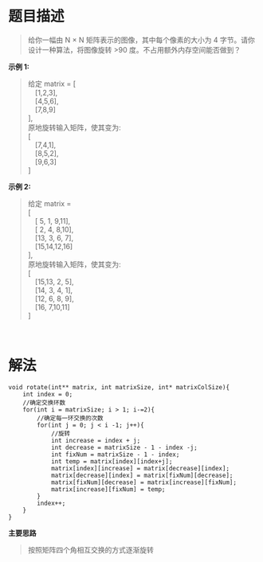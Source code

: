 # **题目描述**
>给你一幅由 N × N 矩阵表示的图像，其中每个像素的大小为 4 字节。请你设计一种算法，将图像旋转 >90 度。不占用额外内存空间能否做到？  

**示例 1:**  
>给定 matrix = 
>[  
>&emsp;[1,2,3],  
>&emsp;[4,5,6],  
>&emsp;[7,8,9]  
>],  
>原地旋转输入矩阵，使其变为:  
>[  
>&emsp;[7,4,1],  
>&emsp;[8,5,2],  
>&emsp;[9,6,3]  
>]  

**示例 2:**
>
>给定 matrix =  
>[  
>&emsp;[ 5, 1, 9,11],  
>&emsp;[ 2, 4, 8,10],  
>&emsp;[13, 3, 6, 7],  
>&emsp;[15,14,12,16]  
>],   
>原地旋转输入矩阵，使其变为:  
>[  
>&emsp;[15,13, 2, 5],  
>&emsp;[14, 3, 4, 1],  
>&emsp;[12, 6, 8, 9],  
>&emsp;[16, 7,10,11]  
>]  

<br/>

# **解法**
    void rotate(int** matrix, int matrixSize, int* matrixColSize){
        int index = 0;
        //确定交换环数
        for(int i = matrixSize; i > 1; i-=2){
            //确定每一环交换的次数
            for(int j = 0; j < i -1; j++){
                //旋转
                int increase = index + j;
                int decrease = matrixSize - 1 - index -j;
                int fixNum = matrixSize - 1 - index;
                int temp = matrix[index][index+j];
                matrix[index][increase] = matrix[decrease][index];
                matrix[decrease][index] = matrix[fixNum][decrease];
                matrix[fixNum][decrease] = matrix[increase][fixNum];
                matrix[increase][fixNum] = temp;
            }
            index++;
        }
    }

**主要思路**
>按照矩阵四个角相互交换的方式逐渐旋转